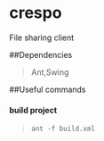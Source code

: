 crespo
======

File sharing client

##Dependencies
>Ant,Swing

##Useful commands

#### build project
>`ant -f build.xml`
